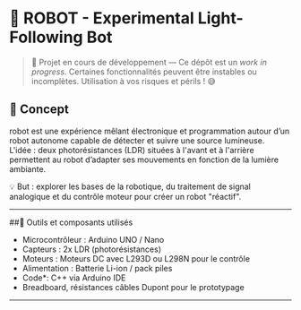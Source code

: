 # 🤖 ROBOT - Experimental Light-Following Bot

> 🚧 Projet en cours de développement — Ce dépôt est un *work in progress*. Certaines fonctionnalités peuvent être instables ou incomplètes. Utilisation à vos risques et périls ! 😅

## 🌟 Concept

robot est une expérience mêlant électronique et programmation autour d’un robot autonome capable de détecter et suivre une source lumineuse.  
L'idée : deux photorésistances (LDR) situées à l'avant et à l'arrière permettent au robot d’adapter ses mouvements en fonction de la lumière ambiante.

💡 But : explorer les bases de la robotique, du traitement de signal analogique et du contrôle moteur pour créer un robot "réactif".

---

##🧰 Outils et composants utilisés

- Microcontrôleur : Arduino UNO / Nano
- Capteurs : 2x LDR (photorésistances)
- Moteurs : Moteurs DC avec L293D ou L298N pour le contrôle
- Alimentation : Batterie Li-ion / pack piles
- Code*: C++ via Arduino IDE
- Breadboard, résistances câbles Dupont pour le prototypage

---
